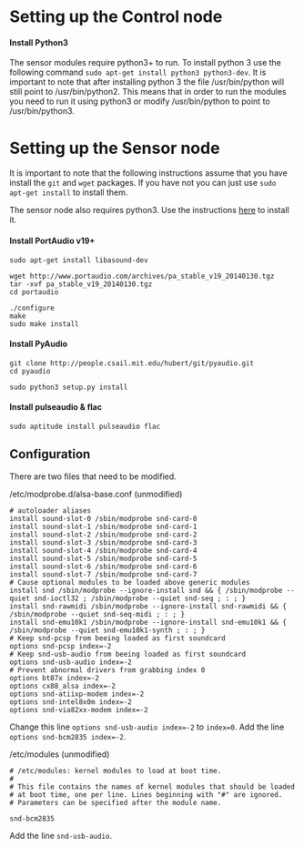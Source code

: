 # Setting up the Control node

<a name=python3></a>
#### Install Python3

The sensor modules require python3+ to run.  To install python 3 use the following command `sudo apt-get install python3 python3-dev`.  It is important to note that after installing python 3 the file /usr/bin/python will still point to /usr/bin/python2.  This means that in order to run the modules you need to run it using python3 or modify /usr/bin/python to point to /usr/bin/python3.

# Setting up the Sensor node

It is important to note that the following instructions assume that you have install the `git` and `wget` packages.  If you have not you can just use `sudo apt-get install` to install them.

The sensor node also requires python3.  Use the instructions [here](#python3) to install it.

#### Install PortAudio v19+

```
sudo apt-get install libasound-dev

wget http://www.portaudio.com/archives/pa_stable_v19_20140130.tgz
tar -xvf pa_stable_v19_20140130.tgz
cd portaudio

./configure
make
sudo make install
```

#### Install PyAudio

```
git clone http://people.csail.mit.edu/hubert/git/pyaudio.git
cd pyaudio

sudo python3 setup.py install
```

#### Install pulseaudio & flac

```
sudo aptitude install pulseaudio flac
```

## Configuration

There are two files that need to be modified.

/etc/modprobe.d/alsa-base.conf (unmodified)
```
# autoloader aliases
install sound-slot-0 /sbin/modprobe snd-card-0
install sound-slot-1 /sbin/modprobe snd-card-1
install sound-slot-2 /sbin/modprobe snd-card-2
install sound-slot-3 /sbin/modprobe snd-card-3
install sound-slot-4 /sbin/modprobe snd-card-4
install sound-slot-5 /sbin/modprobe snd-card-5
install sound-slot-6 /sbin/modprobe snd-card-6
install sound-slot-7 /sbin/modprobe snd-card-7
# Cause optional modules to be loaded above generic modules
install snd /sbin/modprobe --ignore-install snd && { /sbin/modprobe --quiet snd-ioctl32 ; /sbin/modprobe --quiet snd-seq ; : ; }
install snd-rawmidi /sbin/modprobe --ignore-install snd-rawmidi && { /sbin/modprobe --quiet snd-seq-midi ; : ; }
install snd-emu10k1 /sbin/modprobe --ignore-install snd-emu10k1 && { /sbin/modprobe --quiet snd-emu10k1-synth ; : ; }
# Keep snd-pcsp from beeing loaded as first soundcard
options snd-pcsp index=-2
# Keep snd-usb-audio from beeing loaded as first soundcard
options snd-usb-audio index=-2
# Prevent abnormal drivers from grabbing index 0
options bt87x index=-2
options cx88_alsa index=-2
options snd-atiixp-modem index=-2
options snd-intel8x0m index=-2
options snd-via82xx-modem index=-2
```

Change this line `options snd-usb-audio index=-2` to `index=0`.
Add the line `options snd-bcm2835 index=-2`.

/etc/modules (unmodified)
```
# /etc/modules: kernel modules to load at boot time.
#
# This file contains the names of kernel modules that should be loaded
# at boot time, one per line. Lines beginning with "#" are ignored.
# Parameters can be specified after the module name.

snd-bcm2835
```

Add the line `snd-usb-audio`.
